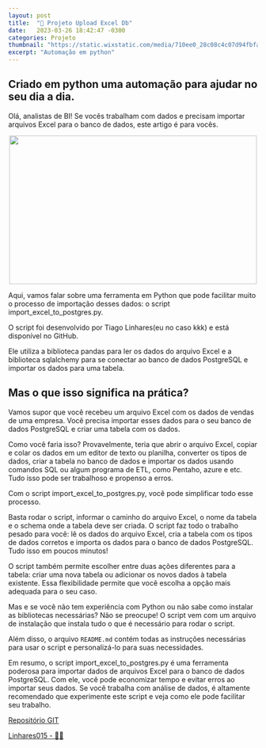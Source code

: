 ```yaml
---
layout: post
title:  "🌟 Projeto Upload Excel Db"
date:   2023-03-26 18:42:47 -0300
categories: Projeto
thumbnail: "https://static.wixstatic.com/media/710ee0_28c08c4c07d94fbfaf44c1017ede6b43~mv2.jpg/v1/fill/w_2460,h_1640,al_c,q_90/710ee0_28c08c4c07d94fbfaf44c1017ede6b43~mv2.webp"
excerpt: "Automação em python"
---
```


## Criado em python uma automação para ajudar no seu dia a dia.

Olá, analistas de BI! Se vocês trabalham com dados e precisam importar arquivos Excel para o banco de dados, este artigo é para vocês. 

<p align="center">
  <img src="https://static.wixstatic.com/media/710ee0_28c08c4c07d94fbfaf44c1017ede6b43~mv2.jpg/v1/fill/w_2460,h_1640,al_c,q_90/710ee0_28c08c4c07d94fbfaf44c1017ede6b43~mv2.webp" width="500" height="300">
</p>

Aqui, vamos falar sobre uma ferramenta em Python que pode facilitar muito o processo de importação desses dados: o script import_excel_to_postgres.py.

O script foi desenvolvido por Tiago Linhares(eu no caso kkk) e está disponível no GitHub. 

Ele utiliza a biblioteca pandas para ler os dados do arquivo Excel e a biblioteca sqlalchemy para se conectar ao banco de dados PostgreSQL e importar os dados para uma tabela. 

## Mas o que isso significa na prática?

Vamos supor que você recebeu um arquivo Excel com os dados de vendas de uma empresa. Você precisa importar esses dados para o seu banco de dados PostgreSQL e criar uma tabela com os dados. 

Como você faria isso? Provavelmente, teria que abrir o arquivo Excel, copiar e colar os dados em um editor de texto ou planilha, converter os tipos de dados, criar a tabela no banco de dados e importar os dados usando comandos SQL ou algum programa de ETL, como Pentaho, azure e etc. Tudo isso pode ser trabalhoso e propenso a erros.

Com o script import_excel_to_postgres.py, você pode simplificar todo esse processo. 

Basta rodar o script, informar o caminho do arquivo Excel, o nome da tabela e o schema onde a tabela deve ser criada. O script faz todo o trabalho pesado para você: lê os dados do arquivo Excel, cria a tabela com os tipos de dados corretos e importa os dados para o banco de dados PostgreSQL. Tudo isso em poucos minutos!

O script também permite escolher entre duas ações diferentes para a tabela: criar uma nova tabela ou adicionar os novos dados à tabela existente. Essa flexibilidade permite que você escolha a opção mais adequada para o seu caso.

Mas e se você não tem experiência com Python ou não sabe como instalar as bibliotecas necessárias? Não se preocupe! O script vem com um arquivo de instalação que instala tudo o que é necessário para rodar o script. 

Além disso, o arquivo `README.md` contém todas as instruções necessárias para usar o script e personalizá-lo para suas necessidades.

Em resumo, o script import_excel_to_postgres.py é uma ferramenta poderosa para importar dados de arquivos Excel para o banco de dados PostgreSQL. Com ele, você pode economizar tempo e evitar erros ao importar seus dados. Se você trabalha com análise de dados, é altamente recomendado que experimente este script e veja como ele pode facilitar seu trabalho.

[Repositório GIT](https://github.com/Linhares015/upload_excel/tree/main)

[Linhares015 - 🧙‍♂️](https://github.com/Linhares015)